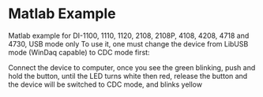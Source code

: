 # Matlab Example
 Matlab example for DI-1100, 1110, 1120, 2108, 2108P, 4108, 4208, 4718 and 4730, USB mode only
 To use it, one must change the device from LibUSB mode (WinDaq capable) to CDC mode first:
 
 Connect the device to computer, once you see the green blinking, push and hold the button, until the LED turns white then red,
 release the button and the device will be switched to CDC mode, and blinks yellow
